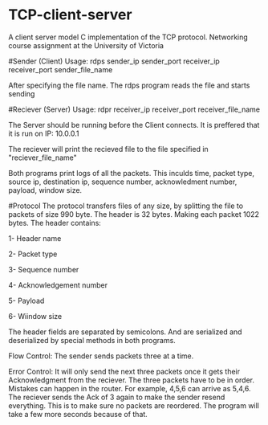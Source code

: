 # TCP-client-server
A client server model C implementation of the TCP protocol.
Networking course assignment at the University of Victoria

#Sender (Client)
Usage: rdps sender_ip sender_port receiver_ip receiver_port sender_file_name

After specifying the file name. The rdps program reads the file and starts sending 

#Reciever (Server)
Usage: rdpr receiver_ip receiver_port receiver_file_name

The Server should be running before the Client connects. It is preffered that it is run on IP: 10.0.0.1

The reciever will print the recieved file to the file specified in "reciever_file_name"

Both programs print logs of all the packets. This inculds time, packet type, source ip, destination ip, sequence number, acknowledment number, payload, window size.

#Protocol
The protocol transfers files of any size, by splitting the file to packets of size 990 byte. The header is 32 bytes. Making each packet 1022 bytes. The header contains:

1- Header name

2- Packet type

3- Sequence number

4- Acknowledgement number

5- Payload

6- Wiindow size

The header fields are separated by semicolons. And are serialized and deserialized by special methods in both programs.

Flow Control: The sender sends packets three at a time. 

Error Control: It will only send the next three packets once it gets their Acknowledgment from the reciever. The three packets have to be in order. Mistakes can happen in the router. For example, 4,5,6 can arrive as 5,4,6. The reciever sends the Ack of 3 again to make the sender resend everything. This is to make sure no packets are reordered. The program will take a few more seconds because of that.



